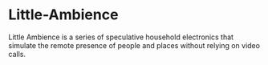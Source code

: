 # Little-Ambience
Little Ambience is a series of speculative household electronics that simulate the remote presence of people and places without relying on video calls.
